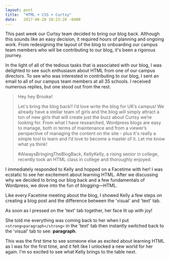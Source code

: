 ```yaml
---
layout: post
title:  "HTML + CSS + Curtsy"
date:   2017-06-20 10:23:20 -0400
---
```



This past week our Curtsy team decided to bring our blog back. Although this sounds like an easy decision, it required hours of planning and ongoing work. From redesigning the layout of the blog to onboarding our campus team members who will be contributing to our blog, it's been a rigorous journey.

In the light of all of the tedious tasks that is associated with our blog, I was delighted to see such enthusiasm about HTML from one of our campus directors. To see who was interested in contributing to our blog, I sent an email to all of our campus team members at all 35 schools. I received numerous replies, but one stood out from the rest.

> Hey hey Brooke!
> 
> Let's bring the blog back!! I’d love write the blog for UK’s campus! We already have a stellar team of girls and the blog will simply attract a ton of new girls that will create just the buzz about Curtsy we’re looking for. From what I have researched, Wordpress blogs are easy to manage, both in terms of maintenance and from a viewer’s perspective of managing the content on the site - plus it's really a simple tool to learn and I’d love to become a master of it. Let me know what ya think!
> 
> #AlwaysBringingTheBlogBack,
> KellyKelly, a rising senior in college, recently took an HTML class in college and thoroughly enjoyed.

I immediately responded to Kelly and hopped on a Facetime with her! I was ecstatic to see her excitement about learning HTML. After we discussing why we decided to bring our blog back and a few fundamentals of Wordpress, we dove into the fun of blogging—HTML. 

Like every Facetime meeting about the blog, I showed Kelly a few steps on creating a blog post and the difference between the 'visual' and 'text' tab. 

<blockquote class="imgur-embed-pub" lang="en" data-id="va5xdka"><a href="//imgur.com/va5xdka"></a></blockquote><script async src="//s.imgur.com/min/embed.js" charset="utf-8"></script>

As soon as I pressed on the 'text' tab together, her face lit up with joy!

<blockquote class="imgur-embed-pub" lang="en" data-id="q91xVqo"><a href="//imgur.com/q91xVqo"></a></blockquote><script async src="//s.imgur.com/min/embed.js" charset="utf-8"></script>

She told me everything was coming back to her when I put `<strong>paragraph</strong>` in the 'text' tab then instantly switched back to the 'visual' tab to see: **paragraph**.

This was the first time to see someone else as excited about learning HTML as I was for the first time, and it felt like I unlocked a new world for her again. I'm so excited to see what Kelly brings to the table next.


